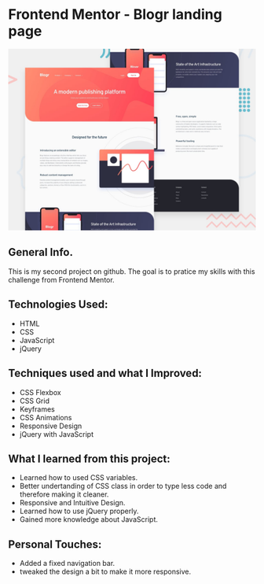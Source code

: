 # Frontend Mentor - Blogr landing page

![Design preview for the Blogr landing page coding challenge](./design/desktop-preview.jpg)


## General Info.
This is my second project on github. The goal is to pratice my skills with this challenge from Frontend Mentor.

## Technologies Used:
* HTML
* CSS
* JavaScript
* jQuery

## Techniques used and what I Improved:
* CSS Flexbox
* CSS Grid
* Keyframes
* CSS Animations
* Responsive Design
* jQuery with JavaScript

## What I learned from this project:
* Learned how to used CSS variables.
* Better undertanding of CSS class in order to type less code and therefore making it cleaner.
* Responsive and Intuitive Design.
* Learned how to use jQuery properly.
* Gained more knowledge about JavaScript.

## Personal Touches:
* Added a fixed navigation bar.
* tweaked the design a bit to make it more responsive.
